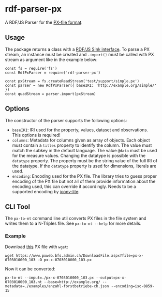 # rdf-parser-px

A RDF/JS Parser for the [PX-file format](https://www.scb.se/globalassets/vara-tjanster/px-programmen/px-file_format_specification_2013.pdf).

## Usage

The package returns a class with a [RDF/JS Sink interface](http://rdf.js.org/stream-spec/#sink-interface).
To parse a PX stream, an instance must be created and `.import()` must be called with PX stream as argument like in the example below:

```
const fs = require('fs')
const RdfPxParser = require('rdf-parser-px')

const pxStream = fs.createReadStream('test/support/simple.px')
const parser = new RdfPxParser({ baseIRI: 'http://example.org/simple/' })
const quadStream = parser.import(pxStream)
```

## Options

The constructor of the parser supports the following options:

- `baseIRI`: IRI used for the property, values, dataset and observations.
  This options is required!
- `columns`: Metadata for columns given as array of objects.
  Each object must contain a `titles` property to identify the column.
  The value must match the subkey in the default language.
  The value `@data` must be used for the measure values.
  Changing the datatype is possible with the `datatype` property.
  The property must be the string value of the full IRI of the datatype.
  If the `datatype` property is used for dimensions, literals are used. 
- `encoding`: Encoding used for the PX file. The library tries to guess proper encoding of the PX file but not all of them provide information about the encoding used, this can override it accordingly. Needs to be a supported encoding by [iconv-lite](https://github.com/ashtuchkin/iconv-lite).

## CLI Tool 

The `px-to-nt` command line util converts PX files in the file system and writes them to a N-Triples file.
See `px-to-nt --help` for more details.

### Example

Download [this](https://www.pxweb.bfs.admin.ch/DownloadFile.aspx?file=px-x-0703010000_103) PX file with `wget`:

```
wget https://www.pxweb.bfs.admin.ch/DownloadFile.aspx?file=px-x-0703010000_103 -O px-x-0703010000_103.px
```
 
Now it can be converted:

```
px-to-nt --input=./px-x-0703010000_103.px --output=px-x-0703010000_103.nt --base=http://example.org/ --metadata=./examples/anzahl-forstbetriebe-ch.json --encoding=iso-8859-15
```
